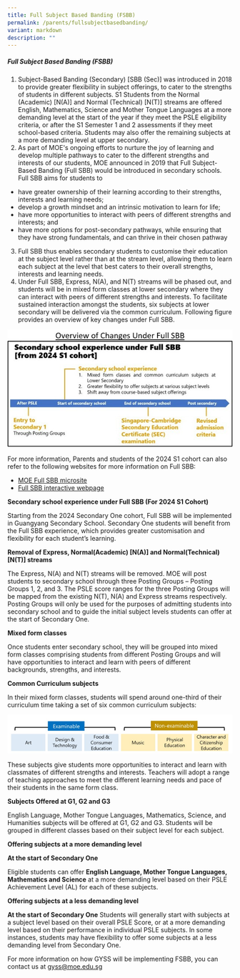 ```yaml
---
title: Full Subject Based Banding (FSBB)
permalink: /parents/fullsubjectbasedbanding/
variant: markdown
description: ""
---
```

##### Full Subject Based Banding (FSBB)

1.  Subject-Based Banding (Secondary) [SBB (Sec)] was introduced in 2018 to provide greater flexibility in subject offerings, to cater to the strengths of students in different subjects. S1 Students from the Normal (Academic) [N(A)] and Normal (Technical) [N(T)] streams are offered English, Mathematics, Science and Mother Tongue Languages at a more demanding level at the start of the year if they meet the PSLE eligibility criteria, or after the S1 Semester 1 and 2 assessments if they meet school-based criteria. Students may also offer the remaining subjects at a more demanding level at upper secondary.
2. As part of MOE's ongoing efforts to nurture the joy of learning and develop multiple pathways to cater to the different strengths and interests of our students, MOE announced in 2019 that Full Subject-Based Banding (Full SBB) would be introduced in secondary schools. Full SBB aims for students to 
* have greater ownership of their learning according to their strengths, interests and learning needs;
* develop a growth mindset and an intrinsic motivation to learn for life;
* have more opportunities to interact with peers of different strengths and interests; and
* have more options for post-secondary pathways, while ensuring that they have strong fundamentals, and can thrive in their chosen pathway
3.	Full SBB thus enables secondary students to customise their education at the subject level rather than at the stream level, allowing them to learn each subject at the level that best caters to their overall strengths, interests and learning needs.  
4. Under Full SBB, Express, N(A), and N(T) streams will be phased out, and students will be in mixed form classes at lower secondary where they can interact with peers of different strengths and interests. To facilitate sustained interaction amongst the students, six subjects at lower secondary will be delivered via the common curriculum. Following figure provides an overview of key changes under Full SBB.

![](/images/Parents/fsbb%201.jpg)

For more information, Parents and students of the 2024 S1 cohort can also refer to the following websites for more information on Full SBB:

* [MOE Full SBB microsite](https://go.gov.sg/moe-fsbb)
* [Full SBB interactive webpage](https://www.moe.gov.sg/microsites/psle-fsbb/full-subject-based-banding/interactive.html)

**Secondary school experience under Full SBB (For 2024 S1 Cohort)**

Starting from the 2024 Secondary One cohort, Full SBB will be implemented in Guangyang Secondary School. Secondary One students will benefit from the Full SBB experience, which provides greater customisation and flexibility for each student’s learning.

**Removal of Express, Normal(Academic) [N(A)] and Normal(Technical) [N(T)] streams**

The Express, N(A) and N(T) streams will be removed.
MOE will post students to secondary school through three Posting Groups – Posting Groups 1, 2, and 3. The PSLE score ranges for the three Posting Groups will be mapped from the existing N(T), N(A) and Express streams respectively. Posting Groups will only be used for the purposes of admitting students into secondary school and to guide the initial subject levels students can offer at the start of Secondary One.

**Mixed form classes**

Once students enter secondary school, they will be grouped into mixed form classes comprising students from different Posting Groups and will have opportunities to interact and learn with peers of different backgrounds, strengths, and interests.

**Common Curriculum subjects**

In their mixed form classes, students will spend around one-third of their curriculum time taking a set of six common curriculum subjects:

![](/images/Parents/fsbb%202.jpg)

These subjects give students more opportunities to interact and learn with classmates of different strengths and interests.
Teachers will adopt a range of teaching approaches to meet the different learning needs and pace of their students in the same form class.

**Subjects Offered at G1, G2 and G3**

English Language, Mother Tongue Languages, Mathematics, Science, and Humanities subjects will be offered at G1, G2 and G3.
Students will be grouped in different classes based on their subject level for each subject.

**Offering subjects at a more demanding level**

**At the start of Secondary One**

Eligible students can offer **English Language, Mother Tongue Languages, Mathematics and Science** at a more demanding level based on their PSLE Achievement Level (AL) for each of these subjects.

**Offering subjects at a less demanding level**

**At the start of Secondary One**
Students will generally start with subjects at a subject level based on their overall PSLE Score, or at a more demanding level based on their performance in individual PSLE subjects. In some instances, students may have flexibility to offer some subjects at a less demanding level from Secondary One.

For more information on how GYSS will be implementing FSBB, you can contact us at [gyss@moe.edu.sg](gyss@moe.edu.sg)